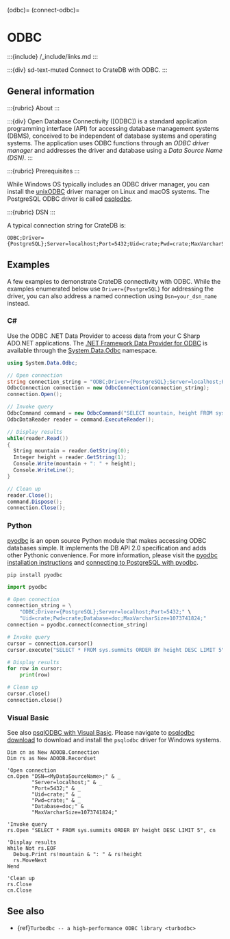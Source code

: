 (odbc)=
(connect-odbc)=

# ODBC

:::{include} /_include/links.md
:::

:::{div} sd-text-muted
Connect to CrateDB with ODBC.
:::

## General information

:::{rubric} About
:::

:::{div}
Open Database Connectivity ([ODBC]) is a standard application programming
interface (API) for accessing database management systems (DBMS),
conceived to be independent of database systems and operating systems.
The application uses ODBC functions through an _ODBC driver manager_ and
addresses the driver and database using a _Data Source Name (DSN)_.
:::

:::{rubric} Prerequisites
:::

While Windows OS typically includes an ODBC driver manager, you can
install the [unixODBC] driver manager on Linux and macOS systems.
The PostgreSQL ODBC driver is called [psqlodbc].

:::{rubric} DSN
:::

A typical connection string for CrateDB is:

```text
ODBC;Driver={PostgreSQL};Server=localhost;Port=5432;Uid=crate;Pwd=crate;MaxVarcharSize=1073741824; 
```

## Examples

A few examples to demonstrate CrateDB connectivity with ODBC. While the examples
enumerated below use `Driver={PostgreSQL}` for addressing the driver, you can
also address a named connection using `Dsn=your_dsn_name` instead.

### C#

Use the ODBC .NET Data Provider to access data from your C Sharp ADO\.NET
applications. The [.NET Framework Data Provider for ODBC] is available
through the [System.Data.Odbc] namespace.

```c#
using System.Data.Odbc;

// Open connection
string connection_string = "ODBC;Driver={PostgreSQL};Server=localhost;Port=5432;Uid=crate;Pwd=crate;Database=doc;MaxVarcharSize=1073741824;";
OdbcConnection connection = new OdbcConnection(connection_string);
connection.Open();

// Invoke query
OdbcCommand command = new OdbcCommand("SELECT mountain, height FROM sys.summits ORDER BY height DESC LIMIT 5");
OdbcDataReader reader = command.ExecuteReader();

// Display results
while(reader.Read()) 
{
  String mountain = reader.GetString(0);    
  Integer height = reader.GetString(1);    
  Console.Write(mountain + ": " + height);
  Console.WriteLine();
}

// Clean up
reader.Close();
command.Dispose();
connection.Close();
```

### Python

[pyodbc] is an open source Python module that makes accessing ODBC databases
simple. It implements the DB API 2.0 specification and adds other Pythonic
convenience. For more information, please visit the
[pyodbc installation instructions] and [connecting to PostgreSQL with pyodbc].

```shell
pip install pyodbc
```
```python
import pyodbc

# Open connection
connection_string = \
    "ODBC;Driver={PostgreSQL};Server=localhost;Port=5432;" \
    "Uid=crate;Pwd=crate;Database=doc;MaxVarcharSize=1073741824;"
connection = pyodbc.connect(connection_string)

# Invoke query
cursor = connection.cursor()
cursor.execute("SELECT * FROM sys.summits ORDER BY height DESC LIMIT 5")

# Display results
for row in cursor:
    print(row)

# Clean up
cursor.close()
connection.close()
```

### Visual Basic

See also [psqlODBC with Visual Basic]. Please navigate to [psqlodbc download]
to download and install the `psqlodbc` driver for Windows systems.

```visualbasic
Dim cn as New ADODB.Connection
Dim rs as New ADODB.Recordset

'Open connection
cn.Open "DSN=<MyDataSourceName>;" & _
        "Server=localhost;" & _
        "Port=5432;" & _
        "Uid=crate;" & _
        "Pwd=crate;" & _
        "Database=doc;" & _
        "MaxVarcharSize=1073741824;"

'Invoke query
rs.Open "SELECT * FROM sys.summits ORDER BY height DESC LIMIT 5", cn

'Display results
While Not rs.EOF
  Debug.Print rs!mountain & ": " & rs!height
  rs.MoveNext
Wend

'Clean up
rs.Close
cn.Close
```

## See also

- {ref}`Turbodbc -- a high-performance ODBC library <turbodbc>`


[.NET Framework Data Provider for ODBC]: https://learn.microsoft.com/en-us/dotnet/framework/data/adonet/data-providers#net-framework-data-provider-for-odbc
[Connecting to PostgreSQL with pyodbc]: https://github.com/mkleehammer/pyodbc/wiki/Connecting-to-PostgreSQL
[postgres]: https://crates.io/crates/postgres
[psqlodbc]: https://odbc.postgresql.org/
[psqlodbc download]: https://www.postgresql.org/ftp/odbc/releases/
[psqlODBC with Visual Basic]: https://odbc.postgresql.org/howto-vb.html
[pyodbc]: https://github.com/mkleehammer/pyodbc
[pyodbc installation instructions]: https://github.com/mkleehammer/pyodbc/wiki/Install
[System.Data.Odbc]: https://learn.microsoft.com/en-us/dotnet/api/system.data.odbc
[unixODBC]: https://www.unixodbc.org/
